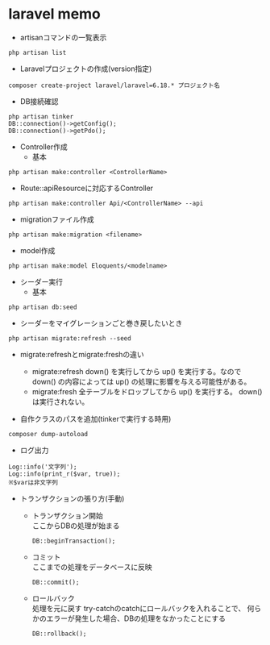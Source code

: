 # laravel memo
- artisanコマンドの一覧表示
```
php artisan list
```
- Laravelプロジェクトの作成(version指定)
```
composer create-project laravel/laravel=6.18.* プロジェクト名
```

- DB接続確認
```
php artisan tinker
DB::connection()->getConfig();
DB::connection()->getPdo();
```

- Controller作成
  - 基本
```
php artisan make:controller <ControllerName>
```

  - Route::apiResourceに対応するController
```
php artisan make:controller Api/<ControllerName> --api
```

- migrationファイル作成
```
php artisan make:migration <filename>
```

- model作成
```
php artisan make:model Eloquents/<modelname>
```

- シーダー実行
  - 基本
```
php artisan db:seed
```
  - シーダーをマイグレーションごと巻き戻したいとき
```
php artisan migrate:refresh --seed
```

- migrate:refreshとmigrate:freshの違い
  - migrate:refresh
    down() を実行してから up() を実行する。なので down() の内容によっては up() の処理に影響を与える可能性がある。
  - migrate:fresh
    全テーブルをドロップしてから up() を実行する。 down() は実行されない。

- 自作クラスのパスを追加(tinkerで実行する時用)
```
composer dump-autoload
```

- ログ出力
```
Log::info('文字列');
Log::info(print_r($var, true));
※$varは非文字列
```

- トランザクションの張り方(手動)  


  - トランザクション開始  
    ここからDBの処理が始まる
    ```
    DB::beginTransaction();
    ```

  - コミット  
    ここまでの処理をデータベースに反映
    ```
    DB::commit();
    ```

  - ロールバック  
    処理を元に戻す
    try-catchのcatchにロールバックを入れることで、
    何らかのエラーが発生した場合、DBの処理をなかったことにする
    ```
    DB::rollback();
    ```
